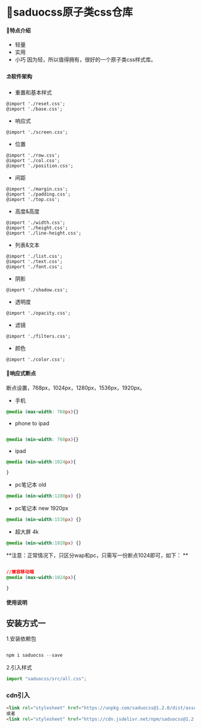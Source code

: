 # 💒saduocss原子类css仓库

#### 🌈特点介绍

* 轻量
* 实用
* 小巧
因为轻，所以值得拥有，很好的一个原子类css样式库。

#### ⛱️软件架构

* 重置和基本样式

```style
@import './reset.css';
@import './base.css';
```

* 响应式

```style
@import './screen.css';
```

* 位置

```style
@import './row.css';
@import './col.css';
@import './position.css';
```

* 间距

```style
@import './margin.css';
@import './padding.css';
@import './top.css';
```

* 高度&高度

```style
@import './width.css';
@import './height.css';
@import './line-height.css';
```

* 列表&文本

```style
@import './list.css';
@import './text.css';
@import './font.css';
```

* 阴影

```style
@import './shadow.css';
```

* 透明度

```style
@import './opacity.css';
```

* 滤镜

```style
@import './filters.css';
```

* 颜色

```style
@import './color.css';
```

#### 🚧响应式断点

断点设置，768px，1024px，1280px，1536px，1920px。

* 手机

```css
@media (max-width: 768px){}
```

* phone to ipad

```css

@media (min-width: 768px){}

```

* ipad

```css
@media (min-width:1024px){

}
```

* pc笔记本 old

```css
@media (min-width:1280px) {}
```

* pc笔记本 new 1920px

```css
@media (min-width:1536px) {}
```

* 超大屏 4k

```css
@media (min-width:1920px) {}
```

**注意：正常情况下，只区分wap和pc，只需写一份断点1024即可，如下：
**

```css

//兼容移动端
@media (max-width:1024px){

}
```

#### 使用说明

## 安装方式一

1.安装依赖包

```javascript

npm i saduocss --save
```

2.引入样式

```javascript
import "saduocss/src/all.css";
```

### cdn引入

```html
<link rel="stylesheet" href="https://unpkg.com/saduocss@1.2.0/dist/assets/css/index.css">
或者
<link rel="stylesheet" href="https://cdn.jsdelivr.net/npm/saduocss@1.2.0/dist/assets/css/index.css">
```


